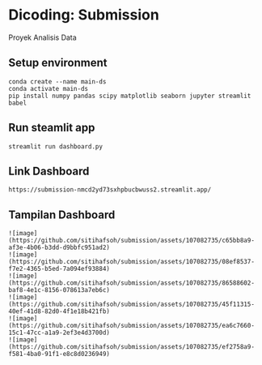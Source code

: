 # Dicoding: Submission
Proyek Analisis Data

## Setup environment
```
conda create --name main-ds
conda activate main-ds
pip install numpy pandas scipy matplotlib seaborn jupyter streamlit babel
```

## Run steamlit app
```
streamlit run dashboard.py
```

## Link Dashboard
```
https://submission-nmcd2yd73sxhpbucbwuss2.streamlit.app/
```

## Tampilan Dashboard
```
![image](https://github.com/sitihafsoh/submission/assets/107082735/c65bb8a9-af3e-4b06-b3dd-d9bbfc951ad2)
![image](https://github.com/sitihafsoh/submission/assets/107082735/08ef8537-f7e2-4365-b5ed-7a094ef93884)
![image](https://github.com/sitihafsoh/submission/assets/107082735/86588602-baf8-4e1c-8156-078613a7eb6c)
![image](https://github.com/sitihafsoh/submission/assets/107082735/45f11315-40ef-41d8-82d0-4f1e18b421fb)
![image](https://github.com/sitihafsoh/submission/assets/107082735/ea6c7660-15c1-47cc-a1a9-2ef3e4d3700d)
![image](https://github.com/sitihafsoh/submission/assets/107082735/ef2758a9-f581-4ba0-91f1-e8c8d0236949)
```





